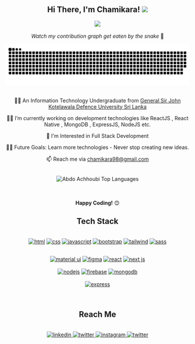 



<div align="center">
<h2> Hi There, I'm Chamikara!  <img src="https://github.com/abdoachhoubi/abdoachhoubi/blob/main/gifs/Hi.gif" width="30"></h2>
  
<p align="center">
  <a href="https://github.com/DenverCoder1/readme-typing-svg"><img src="https://readme-typing-svg.herokuapp.com?lines=Undergraduate+of+Information+Technology;Competitive+Programmer;DS%20|%20Algorithms%20|%20OOP%20;Always%20learning%20new%20technologies&center=true&width=500&height=50"></a>
</p>
  

*Watch my contribution graph get eaten by the snake* 🐍
<div align="center">
  <a href="https://1999azzar.github.io/1999AZZAR/">
  <img  src="https://github.com/1999AZZAR/1999AZZAR/blob/main/resources/img/grid-snake.svg"
       alt="snake" /></a>
</div>

<br />

👨‍🎓 An Information Technology Undergraduate from <a href="https://www.kdu.ac.lk/" target="_blank">
General Sir John Kotelawala Defence University Sri Lanka
</a>
<br />

👨‍💻 I’m currently working on development technologies like ReactJS , React Native , MongoDB , ExpressJS, NodeJS etc.
<br />



🌱 I'm Interested in Full Stack Development
<br />


💪🏼 Future Goals: Learn more technologies - Never stop creating new ideas.
<br />


📫 Reach me via chamikara98@gmail.com
<br />
<br />

<img src="https://github-readme-stats.vercel.app/api/top-langs/?username=chami98&layout=compact&theme=dark&bg_color=0A0A0A" alt="Abdo Achhoubi Top Languages"/>
<br />
<br />
<br />

**Happy Coding!** 😊

</div>

<div align="center">

## Tech Stack

<br />
<a margin="10" href="https://developer.mozilla.org/en-US/docs/Web/HTML" target="_blank"><img margin="10px" height="40" src="https://cdn.worldvectorlogo.com/logos/html-1.svg" alt="html"></a>
<a margin="10" href="https://developer.mozilla.org/en-US/docs/Web/CSS" target="_blank"><img margin="10px" height="40" src="https://upload.wikimedia.org/wikipedia/commons/6/62/CSS3_logo.svg" alt="css"></a>
<a margin="10" href="https://developer.mozilla.org/en-US/docs/Web/JavaScript" target="_blank"><img margin="10px" height="40" src="https://upload.wikimedia.org/wikipedia/commons/thumb/9/99/Unofficial_JavaScript_logo_2.svg/2048px-Unofficial_JavaScript_logo_2.svg.png" alt="javascript"></a>
<a margin="10" href="https://getbootstrap.com" target="_blank"><img margin="10px" height="40" src="https://upload.wikimedia.org/wikipedia/commons/thumb/b/b2/Bootstrap_logo.svg/1280px-Bootstrap_logo.svg.png" alt="bootstrap"></a>
<a margin="10" href="https://tailwindcss.com" target="_blank"><img margin="10px" height="40" src="https://upload.wikimedia.org/wikipedia/commons/thumb/d/d5/Tailwind_CSS_Logo.svg/1024px-Tailwind_CSS_Logo.svg.png" alt="tailwind"></a>
<a margin="10" href="https://sass-lang.com" target="_blank"><img margin="10px" height="40" src="https://upload.wikimedia.org/wikipedia/commons/thumb/9/96/Sass_Logo_Color.svg/2560px-Sass_Logo_Color.svg.png" alt="sass"></a>
<br />
<br />

<a margin="10" href="https://mui.com" target="_blank"><img margin="10px" height="40" src="https://v4.material-ui.com/static/logo.png" alt="material ui"></a>
<a margin="10" href="https://figma.com" target="_blank"><img margin="10px" height="40" src="https://upload.wikimedia.org/wikipedia/commons/thumb/3/33/Figma-logo.svg/1667px-Figma-logo.svg.png" alt="figma"></a>
<a margin="10" href="https://reactjs.org" target="_blank"><img margin="10px" height="40" src="https://upload.wikimedia.org/wikipedia/commons/thumb/a/a7/React-icon.svg/2300px-React-icon.svg.png" alt="react"></a>
<a margin="10" href="https://nextjs.org" target="_blank"><img margin="10px" height="40" src="https://www.svgrepo.com/show/354113/nextjs-icon.svg" alt="next js"></a>
<br />
<br />
<a margin="10" href="https://nodejs.org" target="_blank"><img margin="10px" height="40" src="https://upload.wikimedia.org/wikipedia/commons/thumb/d/d9/Node.js_logo.svg/1280px-Node.js_logo.svg.png" alt="nodejs"></a>
<a margin="10" href="https://firebase.google.com" target="_blank"><img margin="10px" height="40" src="https://upload.wikimedia.org/wikipedia/commons/thumb/3/37/Firebase_Logo.svg/1200px-Firebase_Logo.svg.png" alt="firebase"></a>
<a margin="10" href="https://mongodb.com" target="_blank"><img margin="10px" height="40" src="https://www.svgrepo.com/show/331488/mongodb.svg" alt="mongodb"></a>
<br />
<br />
<a margin="10" href="https://expressjs.com" target="_blank"><img margin="10px" height="80px" src="https://www.nextontop.com/assets/img/services/web/expressjs.svg" alt="express"></a>


<br />

## Reach Me
<br />

<a href="https://www.linkedin.com/in/chamikara-mendis/" target="_blank">
<img src=https://img.shields.io/badge/linkedin-%2300acee.svg?color=405DE6&style=for-the-badge&logo=linkedin&logoColor=white alt=linkedin style="margin-bottom: 5px;" />
</a>
<a href="https://twitter.com/chamikara98" target="_blank">
<img src=https://img.shields.io/badge/twitter-%2300acee.svg?color=1DA1F2&style=for-the-badge&logo=twitter&logoColor=white alt=twitter style="margin-bottom: 5px;" />
</a>

<a href="https://www.instagram.com/chamikara_98/" target="_blank">
<img src=https://img.shields.io/badge/instagram-%ff5851db.svg?color=C13584&style=for-the-badge&logo=instagram&logoColor=white alt=instagram style="margin-bottom: 5px;" />
</a>

<a href="https://www.facebook.com/Chamikara.mendiz" target="_blank">
<img src=https://img.shields.io/badge/facebook-%2300acee.svg?color=1DA1F2&style=for-the-badge&logo=facebook&logoColor=white alt=twitter style="margin-bottom: 5px;" />
</a>
</div>


<br />
<br />




